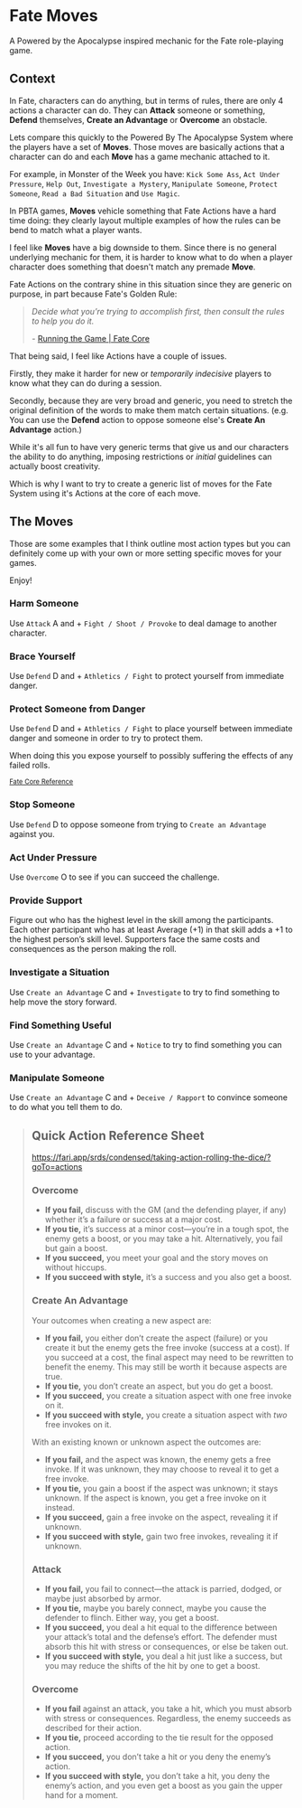 # Fate Moves <page-meta author="RPDeshaies" date="2021-02-05" />

A Powered by the Apocalypse inspired mechanic for the Fate role-playing game.

## Context

In Fate, characters can do anything, but in terms of rules, there are only 4 actions a character can do. They can **Attack** someone or something, **Defend** themselves, **Create an Advantage** or **Overcome** an obstacle.

Lets compare this quickly to the Powered By The Apocalypse System where the players have a set of **Moves**. Those moves are basically actions that a character can do and each **Move** has a game mechanic attached to it.

For example, in Monster of the Week you have: `Kick Some Ass`, `Act Under Pressure`, `Help Out`, `Investigate a Mystery`, `Manipulate Someone`, `Protect Someone`, `Read a Bad Situation` and `Use Magic`.

In PBTA games, **Moves** vehicle something that Fate Actions have a hard time doing: they clearly layout multiple examples of how the rules can be bend to match what a player wants.

I feel like **Moves** have a big downside to them. Since there is no general underlying mechanic for them, it is harder to know what to do when a player character does something that doesn't match any premade **Move**.

Fate Actions on the contrary shine in this situation since they are generic on purpose, in part because Fate's Golden Rule:

> _Decide what you’re trying to accomplish first, then consult the rules to help you do it._
>
> \- [Running the Game | Fate Core](https://fari.app/srds/core/running-the-game?goTo=the-golden-rule)

That being said, I feel like Actions have a couple of issues.

Firstly, they make it harder for new or _temporarily indecisive_ players to know what they can do during a session.

Secondly, because they are very broad and generic, you need to stretch the original definition of the words to make them match certain situations. (e.g. You can use the **Defend** action to oppose someone else's **Create An Advantage** action.)

While it's all fun to have very generic terms that give us and our characters the ability to do anything, imposing restrictions or _initial_ guidelines can actually boost creativity.

Which is why I want to try to create a generic list of moves for the Fate System using it's Actions at the core of each move.

## The Moves

Those are some examples that I think outline most action types but you can definitely come up with your own or more setting specific moves for your games.

Enjoy!

### Harm Someone

Use `Attack` <fate>A</fate> and <fate>+</fate> `Fight / Shoot / Provoke` to deal damage to another character.

### Brace Yourself

Use `Defend` <fate>D</fate> and <fate>+</fate> `Athletics / Fight` to protect yourself from immediate danger.

### Protect Someone from Danger

Use `Defend` <fate>D</fate> and <fate>+</fate> `Athletics / Fight` to place yourself between immediate danger and someone in order to try to protect them.

When doing this you expose yourself to possibly suffering the effects of any failed rolls.

<small>[Fate Core Reference](https://fari.app/srds/core/challenges-contests-and-conflicts?goTo=the-exchange)</small>

### Stop Someone

Use `Defend` <fate>D</fate> to oppose someone from trying to `Create an Advantage` against you.

### Act Under Pressure

Use `Overcome` <fate>O</fate> to see if you can succeed the challenge.

### Provide Support

Figure out who has the highest level in the skill among the participants. Each other participant who has at least Average (+1) in that skill adds a +1 to the highest person’s skill level. Supporters face the same costs and consequences as the person making the roll.

### Investigate a Situation

Use `Create an Advantage` <fate>C</fate> and <fate>+</fate> `Investigate` to try to find something to help move the story forward.

### Find Something Useful

Use `Create an Advantage` <fate>C</fate> and <fate>+</fate> `Notice` to try to find something you can use to your advantage.

### Manipulate Someone

Use `Create an Advantage` <fate>C</fate> and <fate>+</fate> `Deceive / Rapport` to convince someone to do what you tell them to do.

> ## Quick Action Reference Sheet
>
> https://fari.app/srds/condensed/taking-action-rolling-the-dice/?goTo=actions
>
> ### Overcome
>
> - **If you fail,** discuss with the GM (and the defending player, if any) whether it’s a failure or success at a major cost.
> - **If you tie,** it’s success at a minor cost—you’re in a tough spot, the enemy gets a boost, or you may take a hit. Alternatively, you fail but gain a boost.
> - **If you succeed,** you meet your goal and the story moves on without hiccups.
> - **If you succeed with style,** it’s a success and you also get a boost.
>
> ### Create An Advantage
>
> Your outcomes when creating a new aspect are:
>
> - **If you fail,** you either don’t create the aspect (failure) or you create it but the enemy gets the free invoke (success at a cost). If you succeed at a cost, the final aspect may need to be rewritten to benefit the enemy. This may still be worth it because aspects are true.
> - **If you tie,** you don’t create an aspect, but you do get a boost.
> - **If you succeed,** you create a situation aspect with one free invoke on it.
> - **If you succeed with style,** you create a situation aspect with _two_ free invokes on it.
>
> With an existing known or unknown aspect the outcomes are:
>
> - **If you fail,** and the aspect was known, the enemy gets a free invoke. If it was unknown, they may choose to reveal it to get a free invoke.
> - **If you tie,** you gain a boost if the aspect was unknown; it stays unknown. If the aspect is known, you get a free invoke on it instead.
> - **If you succeed,** gain a free invoke on the aspect, revealing it if unknown.
> - **If you succeed with style,** gain two free invokes, revealing it if unknown.
>
> ### Attack
>
> - **If you fail,** you fail to connect—the attack is parried, dodged, or maybe just absorbed by armor.
> - **If you tie,** maybe you barely connect, maybe you cause the defender to flinch. Either way, you get a boost.
> - **If you succeed,** you deal a hit equal to the difference between your attack’s total and the defense’s effort. The defender must absorb this hit with stress or consequences, or else be taken out.
> - **If you succeed with style,** you deal a hit just like a success, but you may reduce the shifts of the hit by one to get a boost.
>
> ### Overcome
>
> - **If you fail** against an attack, you take a hit, which you must absorb with stress or consequences. Regardless, the enemy succeeds as described for their action.
> - **If you tie,** proceed according to the tie result for the opposed action.
> - **If you succeed,** you don’t take a hit or you deny the enemy’s action.
> - **If you succeed with style,** you don’t take a hit, you deny the enemy’s action, and you even get a boost as you gain the upper hand for a moment.

<!-- dungeon world: hack and slasy, volley, defy danger, defend, discern realitis, spout lore, aid or interfere -->
